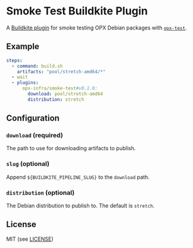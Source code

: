 # Smoke Test Buildkite Plugin

A [Buildkite plugin](https://buildkite.com/docs/agent/v3/plugins) for smoke testing OPX Debian packages with [`opx-test`](https://github.com/open-switch/opx-test).

## Example

```yaml
steps:
  - command: build.sh
    artifacts: "pool/stretch-amd64/*"
  - wait
  - plugins:
      opx-infra/smoke-test#v0.1.0:
        download: pool/stretch-amd64
        distribution: stretch
```

## Configuration

### `download` (required)

The path to use for downloading artifacts to publish.

### `slug` (optional)

Append `${BUILDKITE_PIPELINE_SLUG}` to the `download` path.

### `distribution` (optional)

The Debian distribution to publish to. The default is `stretch`.

## License

MIT (see [LICENSE](LICENSE))
